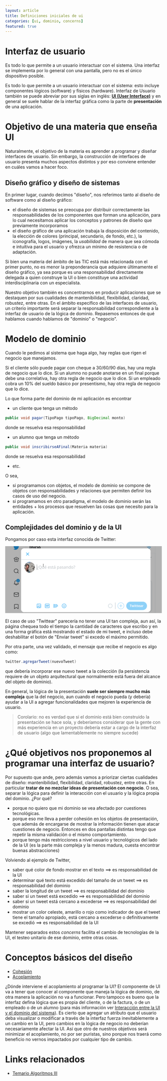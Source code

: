 ```yaml
---
layout: article
title: Definiciones iniciales de ui
categories: [ui, dominio, concerns]
featured: true
---
```


# Interfaz de usuario

Es todo lo que permite a un usuario interactuar con el sistema. Una interfaz se implementa por lo general con una pantalla, pero no es el único dispositivo posible.

Es todo lo que permite a un usuario interactuar con el sistema: esto incluye componentes lógicos (software) y físicos (hardware). Interfaz de Usuario también se puede abreviar por sus siglas en inglés: [**UI (User Interface)**](https://en.wikipedia.org/wiki/User_interface) y en general se suele hablar de la interfaz gráfica como la parte de **presentación** de una aplicación.

# Objetivo de una materia que enseña UI

Naturalmente, el objetivo de la materia es aprender a programar y diseñar interfaces de usuario. Sin embargo, la construcción de interfaces de usuario presenta muchos aspectos distintos y por eso conviene entender en cuáles vamos a hacer foco.

## Diseño gráfico y diseño de sistemas

En primer lugar, cuando decimos "diseño", nos referimos tanto al diseño de software como al diseño gráfico:

- el diseño de sistemas se preocupa por distribuir correctamente las responsabilidades de los componentes que forman una aplicación, para lo cual necesitamos aplicar los conceptos y patrones de diseño que previamente incorporamos
- el diseño gráfico de una aplicación trabaja la disposición del contenido, la elección de colores (principal, secundario, de fondo, etc.), la iconografía, logos, imágenes, la _usabilidad_ de manera que sea cómoda e intuitiva para el usuario y ofrezca un mínimo de resistencia o de adaptación.

Si bien una materia del ámbito de las TIC está más relacionada con el primer punto, no es menor la preponderancia que adquiere últimamente el diseño gráfico, ya sea porque es una responsabilidad directamente delegada a quien construye la UI o bien constituye una actividad interdisciplinaria con un especialista.

Nuestro objetivo también es concentrarnos en producir aplicaciones que se destaquen por sus cualidades de mantenibilidad, flexibilidad, claridad, robustez, entre otras. En el ámbito específico de las interfaces de usuario, un criterio importante será separar la responsabilidad correspondiente a la interfaz de usuario de la lógica de dominio. Repasemos entonces de qué hablamos cuando hablamos de "dominio" o "negocio".

# Modelo de dominio

Cuando le pedimos al sistema que haga algo, hay reglas que rigen el negocio que manejamos.

Si el cliente sólo puede pagar con cheque a 30/60/90 días, hay una regla de negocio que lo dice. Si un alumno no puede anotarse en un final porque debe una correlativa, hay otra regla de negocio que lo dice. Si un empleado cobra un 10% del sueldo básico por presentismo, hay otra regla de negocio que lo dice.

Lo que forma parte del dominio de mi aplicación es encontrar

- un cliente que tenga un método

``` java
public void pagar(TipoPago tipoPago, BigDecimal monto)
```

donde se resuelva esa responsabilidad

- un alumno que tenga un método

``` java
public void inscribirseAFinal(Materia materia)
```

donde se resuelva esa responsabilidad

- etc.

O sea,

- si programamos con objetos, el modelo de dominio se compone de objetos con responsabilidades y relaciones que permiten definir los casos de uso del negocio.
- si programamos en otro paradigma, el modelo de dominio serán las entidades + los procesos que resuelven las cosas que necesito para la aplicación.

## Complejidades del dominio y de la UI

Pongamos por caso esta interfaz conocida de Twitter:

![twitter](/img/wiki/ui-twitter.gif)

El caso de uso "Twittear" parecería no tener una UI tan compleja, aun así, la página chequea todo el tiempo la cantidad de caracteres que escribo y en una forma gráfica está mostrando el estado de mi tweet, e incluso debe deshabilitar el botón de "Enviar tweet" si excedo el máximo permitido.

Por otra parte, una vez validado, el mensaje que recibe el negocio es algo como:

```java
twitter.agregarTweet(nuevoTweet)
```

que debería incorporar ese nuevo tweet a la colección (la persistencia requiere de un objeto arquitectural que normalmente está fuera del alcance del objeto de dominio).

En general, la lógica de la presentación **suele ser siempre mucho más compleja** que la del negocio, aun cuando el negocio pueda (y debería) ayudar a la UI a agregar funcionalidades que mejoren la experiencia de usuario. 

> Corolario: no es verdad que si el dominio está bien construido la presentación se hace sola, y deberíamos considerar que la gente con más experiencia en un proyecto debería estar a cargo de la interfaz de usuario (algo que lamentablemente no siempre sucede)

# ¿Qué objetivos nos proponemos al programar una interfaz de usuario?

Por supuesto que ande, pero además vamos a priorizar ciertas cualidades de diseño: mantenibilidad, flexibilidad, claridad, robustez, entre otras. En particular **tratar de no mezclar ideas de presentación con negocio**. O sea, separar la lógica para definir la interacción con el usuario y la lógica propia del dominio. ¿Por qué?

- porque no quiero que mi dominio se vea afectado por cuestiones tecnológicas.
- porque eso me lleva a perder cohesión en los objetos de presentación, que además de encargarse de mostrar la información tienen que atacar cuestiones de negocio. Entonces en dos pantallas distintas tengo que repetir la misma validación o el mismo comportamiento.
- porque tengo más restricciones a nivel usuario y tecnológicos del lado de la UI (es la parte más compleja y la menos madura, cuesta encontrar buenas abstracciones)

Volviendo al ejemplo de Twitter,

- saber qué color de fondo mostrar en el texto ==> es responsabilidad de la UI
- determinar qué texto está excedido del tamaño de un tweet ==> es responsabilidad del dominio
- saber la longitud de un tweet ==> es responsabilidad del dominio
- saber si un tweet está excedido ==> es responsabilidad del dominio
- saber si un tweet está cercano a excederse ==> es responsabilidad del dominio
- mostrar un color celeste, amarillo o rojo como indicador de que el tweet tiene el tamaño apropiado, está cercano a excederse o definitivamente se excedió ==> es responsabilidad de la UI

Mantener separados estos _concerns_ facilita el cambio de tecnologías de la UI, el testeo unitario de ese dominio, entre otras cosas.

# Conceptos básicos del diseño

- [Cohesión](conceptos-basicos-del-diseno.html#tocAnchor-1-4)
- [Acoplamiento](conceptos-basicos-del-diseno.html#tocAnchor-1-5)

¿Dónde interviene el acoplamiento al programar la UI? El componente de UI va a tener que conocer al componente que maneja la lógica de dominio, de otra manera la aplicación no va a funcionar. Pero tampoco es bueno que la interfaz defina lógica que es propia del cliente, o de la factura, o de un empleado o de un alumno (para más información ver [Interacción entre la UI y el dominio del sistema](integracion-de-la-ui-en-una-arquitectura-de-un-sistema-de-software.html)). Es cierto que agregar un atributo que el usuario deba visualizar o modificar a través de la interfaz fuerza inevitablemente a un cambio en la UI, pero cambios en la lógica de negocio no deberían necesariamente afectar la UI. Así que otro de nuestros objetivos será minimizar el acoplamiento, no por ser puristas, sino porque nos traerá como beneficio no vernos impactados por cualquier tipo de cambio.

# Links relacionados

- [Temario Algoritmos III](algo3-temario.html)
